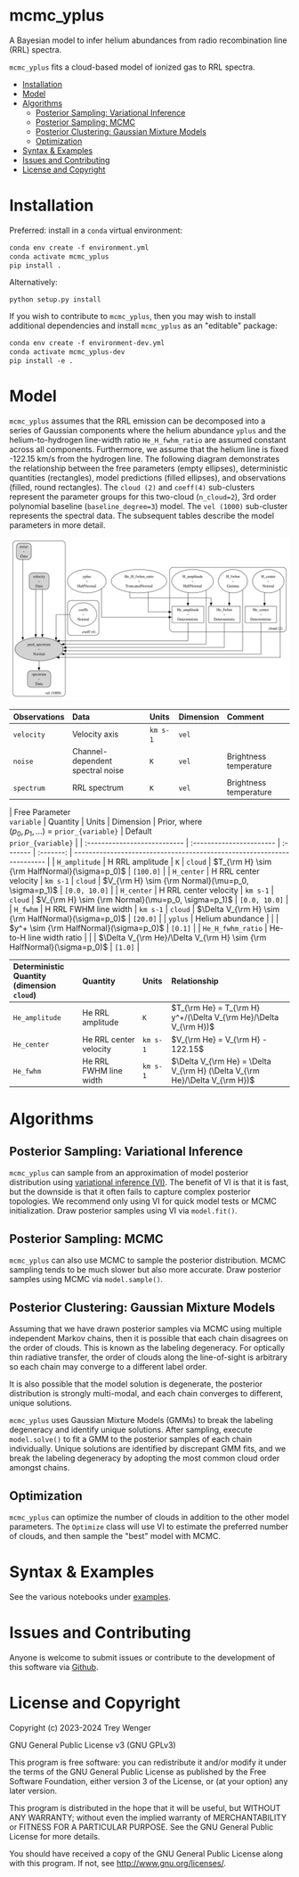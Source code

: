 # mcmc_yplus <!-- omit in toc -->
A Bayesian model to infer helium abundances from radio recombination line (RRL) spectra.

`mcmc_yplus` fits a cloud-based model of ionized gas to RRL spectra.

- [Installation](#installation)
- [Model](#model)
- [Algorithms](#algorithms)
  - [Posterior Sampling: Variational Inference](#posterior-sampling-variational-inference)
  - [Posterior Sampling: MCMC](#posterior-sampling-mcmc)
  - [Posterior Clustering: Gaussian Mixture Models](#posterior-clustering-gaussian-mixture-models)
  - [Optimization](#optimization)
- [Syntax \& Examples](#syntax--examples)
- [Issues and Contributing](#issues-and-contributing)
- [License and Copyright](#license-and-copyright)


# Installation
Preferred: install in a `conda` virtual environment:
```
conda env create -f environment.yml
conda activate mcmc_yplus
pip install .
```

Alternatively:
```
python setup.py install
```

If you wish to contribute to `mcmc_yplus`, then you may wish to install additional dependencies and install `mcmc_yplus` as an "editable" package:
```
conda env create -f environment-dev.yml
conda activate mcmc_yplus-dev
pip install -e .
```

# Model

`mcmc_yplus` assumes that the RRL emission can be decomposed into a series of Gaussian components where the helium abundance `yplus` and the helium-to-hydrogen line-width ratio `He_H_fwhm_ratio` are assumed constant across all components. Furthermore, we assume that the helium line is fixed -122.15 km/s from the hydrogen line. The following diagram demonstrates the relationship between the free parameters (empty ellipses), deterministic quantities (rectangles), model predictions (filled ellipses), and observations (filled, round rectangles). The `cloud (2)` and `coeff(4)` sub-clusters represent the parameter groups for this two-cloud (`n_cloud=2`), 3rd order polynomial baseline (`baseline_degree=3`) model. The `vel (1000)` sub-cluster represents the spectral data. The subsequent tables describe the model parameters in more detail.

![model graph](example/figures/model.gv.svg)

| Observations | Data                             | Units    | Dimension | Comment                |
| :----------- | :------------------------------- | :------- | :-------- | :--------------------- |
| `velocity`   | Velocity axis                    | `km s-1` | `vel`     |                        |
| `noise`      | Channel-dependent spectral noise | `K`      | `vel`     | Brightness temperature |
| `spectrum`   | RRL spectrum                     | `K`      | `vel`     | Brightness temperature |

| Free Parameter<br>`variable` | Quantity                 | Units    | Dimension | Prior, where<br>$(p_0, p_1, ...)$ = `prior_{variable}`                 | Default<br>`prior_{variable}` |
| :--------------------------- | :----------------------- | :------- | :-------: | ---------------------------------------------------------------------- |
| `H_amplitude`                | H RRL amplitude          | `K`      |  `cloud`  | $T_{\rm H} \sim {\rm HalfNormal}(\sigma=p_0)$                          | `[100.0]`                     |
| `H_center`                   | H RRL center velocity    | `km s-1` |  `cloud`  | $V_{\rm H} \sim {\rm Normal}(\mu=p_0, \sigma=p_1)$                     | `[0.0, 10.0]`                 |
| `H_center`                   | H RRL center velocity    | `km s-1` |  `cloud`  | $V_{\rm H} \sim {\rm Normal}(\mu=p_0, \sigma=p_1)$                     | `[0.0, 10.0]`                 |
| `H_fwhm`                     | H RRL FWHM line width    | `km s-1` |  `cloud`  | $\Delta V_{\rm H} \sim {\rm HalfNormal}(\sigma=p_0)$                   | `[20.0]`                      |
| `yplus`                      | Helium abundance         |          |           | $y^+ \sim {\rm HalfNormal}(\sigma=p_0)$                                | `[0.1]`                       |
| `He_H_fwhm_ratio`            | He-to-H line width ratio |          |           | $\Delta V_{\rm He}/\Delta V_{\rm H} \sim {\rm HalfNormal}(\sigma=p_0)$ | `[1.0]`                       |

| Deterministic Quantity<br>(dimension `cloud`) | Quantity               | Units    | Relationship                                                                |
| :-------------------------------------------- | :--------------------- | :------- | :-------------------------------------------------------------------------- |
| `He_amplitude`                                | He RRL amplitude       | `K`      | $T_{\rm He} = T_{\rm H} y^+/(\Delta V_{\rm He}/\Delta V_{\rm H})$           |
| `He_center`                                   | He RRL center velocity | `km s-1` | $V_{\rm He} = V_{\rm H} - 122.15$                                           |
| `He_fwhm`                                     | He RRL FWHM line width | `km s-1` | $\Delta V_{\rm He} = \Delta V_{\rm H} (\Delta V_{\rm He}/\Delta V_{\rm H})$ |

# Algorithms

## Posterior Sampling: Variational Inference

`mcmc_yplus` can sample from an approximation of model posterior distribution using [variational inference (VI)](https://www.pymc.io/projects/examples/en/latest/variational_inference/variational_api_quickstart.html). The benefit of VI is that it is fast, but the downside is that it often fails to capture complex posterior topologies. We recommend only using VI for quick model tests or MCMC initialization. Draw posterior samples using VI via `model.fit()`.

## Posterior Sampling: MCMC

`mcmc_yplus` can also use MCMC to sample the posterior distribution. MCMC sampling tends to be much slower but also more accurate. Draw posterior samples using MCMC via `model.sample()`.

## Posterior Clustering: Gaussian Mixture Models

Assuming that we have drawn posterior samples via MCMC using multiple independent Markov chains, then it is possible that each chain disagrees on the order of clouds. This is known as the labeling degeneracy. For optically thin radiative transfer, the order of clouds along the line-of-sight is arbitrary so each chain may converge to a different label order.

It is also possible that the model solution is degenerate, the posterior distribution is strongly multi-modal, and each chain converges to different, unique solutions.

`mcmc_yplus` uses Gaussian Mixture Models (GMMs) to break the labeling degeneracy and identify unique solutions. After sampling, execute `model.solve()` to fit a GMM to the posterior samples of each chain individually. Unique solutions are identified by discrepant GMM fits, and we break the labeling degeneracy by adopting the most common cloud order amongst chains.

## Optimization

`mcmc_yplus` can optimize the number of clouds in addition to the other model parameters. The `Optimize` class will use VI to estimate the preferred number of clouds, and then sample the "best" model with MCMC.

# Syntax & Examples

See the various notebooks under [examples](https://github.com/tvwenger/mcmc_yplus/tree/main/examples).

# Issues and Contributing

Anyone is welcome to submit issues or contribute to the development
of this software via [Github](https://github.com/tvwenger/mcmc_yplus).

# License and Copyright

Copyright (c) 2023-2024 Trey Wenger

GNU General Public License v3 (GNU GPLv3)

This program is free software: you can redistribute it and/or modify
it under the terms of the GNU General Public License as published
by the Free Software Foundation, either version 3 of the License,
or (at your option) any later version.

This program is distributed in the hope that it will be useful,
but WITHOUT ANY WARRANTY; without even the implied warranty of
MERCHANTABILITY or FITNESS FOR A PARTICULAR PURPOSE.  See the
GNU General Public License for more details.

You should have received a copy of the GNU General Public License
along with this program.  If not, see <http://www.gnu.org/licenses/>.

